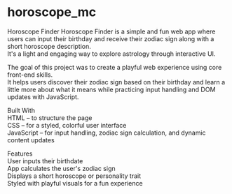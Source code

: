 # horoscope_mc

Horoscope Finder
Horoscope Finder is a simple and fun web app where users can input their birthday and receive their zodiac sign along with a short horoscope description. <br>
It's a light and engaging way to explore astrology through interactive UI.

The goal of this project was to create a playful web experience using core front-end skills.<br>
It helps users discover their zodiac sign based on their birthday and learn a little more about what it means while practicing input handling and DOM updates with JavaScript.

Built With<br>
HTML – to structure the page<br>
CSS – for a styled, colorful user interface<br>
JavaScript – for input handling, zodiac sign calculation, and dynamic content updates<br>

Features<br>
User inputs their birthdate<br>
App calculates the user's zodiac sign<br>
Displays a short horoscope or personality trait<br>
Styled with playful visuals for a fun experience<br>

